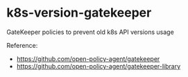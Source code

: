 # k8s-version-gatekeeper
GateKeeper policies to prevent old k8s API versions usage 

Reference:
- https://github.com/open-policy-agent/gatekeeper
- https://github.com/open-policy-agent/gatekeeper-library
